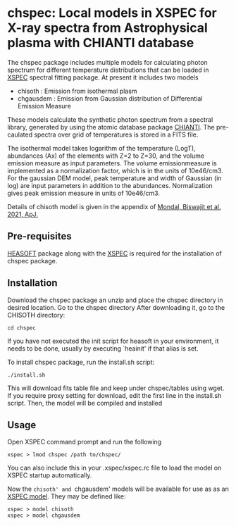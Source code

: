 # chspec: Local models in XSPEC for X-ray spectra from Astrophysical plasma with CHIANTI database

The chspec package includes multiple models for calculating photon spectrum for different temperature distributions that can be loaded in [XSPEC](https://heasarc.gsfc.nasa.gov/xanadu/xspec/) spectral fitting package. At present it includes two models
* chisoth   : Emission from isothermal plasm
* chgausdem : Emission from Gaussian distribution of Differential Emission Measure

These  models  calculate  the synthetic photon spectrum from a spectral library, generated by using the atomic database package [CHIANTI](https://www.chiantidatabase.org/). The pre-caulated spectra over grid of temperatures is stored in a FITS file.

The isothermal model takes logarithm of the temperature (LogT), abundances (Ax) of the elements with Z=2 to Z=30, and the volume emission measure as input parameters. The volume emissionmeasure is implemented as a normalization factor, which is in the units of 10e46/cm3. For the gaussian DEM model, peak temperature and width of Gaussian (in log) are input parameters in addition to the abundances. Normalization gives peak emission measure in units of 10e46/cm3. 

Details of chisoth model is given in the appendix of [Mondal, Biswajit et al. 2021, ApJ.](https://doi.org/10.3847/1538-4357/ac14c1)

## Pre-requisites

[HEASOFT](https://heasarc.gsfc.nasa.gov/docs/software/heasoft/) package along with the [XSPEC](https://heasarc.gsfc.nasa.gov/xanadu/xspec/) is required for the installation of chspec package.

## Installation

Download the chspec package an unzip and place the chspec directory in desired location. Go to the chspec directory
After downloading it, go to the CHISOTH directory:

```
cd chspec
```
If you have not executed the init script for heasoft in your environment, it needs to be done, usually by executing `heainit' if that alias is set.

To install chspec package, run the install.sh script:

```
./install.sh
```

This will download  fits table file and keep under chspec/tables using wget. If you require proxy setting for download, edit the first line in the install.sh script. Then, the model will be compiled and installed  

## Usage

Open XSPEC command prompt and run the following

```
xspec > lmod chspec /path to/chspec/
```
You can also include this in your .xspec/xspec.rc file to load the model on XSPEC startup automatically. 

Now the `chisoth' and `chgausdem' models will be available for use as as an [XSPEC model](https://heasarc.gsfc.nasa.gov/xanadu/xspec/manual/node27.html). They may be defined like:

```
xspec > model chisoth
xspec > model chgausdem 
```
